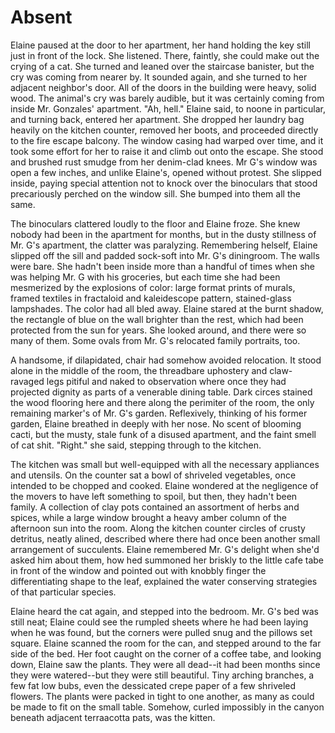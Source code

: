 # Absent

Elaine paused at the door to her apartment, her hand holding the key still just in front of the lock. She listened. There, faintly, she could make out the crying of a cat. She turned and leaned over the staircase banister, but the cry was coming from nearer by. It sounded again, and she turned to her adjacent neighbor's door. All of the doors in the building were heavy, solid wood. The animal's cry was barely audible, but it was certainly coming from inside Mr. Gonzales' apartment.
"Ah, hell." Elaine said, to noone in particular, and turning back, entered her apartment. She dropped her laundry bag heavily on the kitchen counter, removed her boots, and proceeded directly to the fire escape balcony. The window casing had warped over time, and it took some effort for her to raise it and climb out onto the escape. She stood and brushed rust smudge from her denim-clad knees. Mr G's window was open a few inches, and unlike Elaine's, opened without protest. She slipped inside, paying special attention not to knock over the binoculars that stood precariously perched on the window sill. She bumped into them all the same.

The binoculars clattered loudly to the floor and Elaine froze. She knew nobody had been in the apartment for months, but in the dusty stillness of Mr. G's apartment, the clatter was paralyzing. Remembering helself, Elaine slipped off the sill and padded sock-soft into Mr. G's diningroom. The walls were bare. She hadn't been inside more than a handful of times when she was helping Mr. G with his groceries, but each time she had been mesmerized by the explosions of color: large format prints of murals, framed textiles in fractaloid and kaleidescope pattern, stained-glass lampshades. The color had all bled away. Elaine stared at the burnt shadow, the rectangle of blue on the wall brighter than the rest, which had been protected from the sun for years. She looked around, and there were so many of them. Some ovals from Mr. G's relocated family portraits, too.

A handsome, if dilapidated, chair had somehow avoided relocation. It stood alone in the middle of the room, the threadbare uphostery and claw-ravaged legs pitiful and naked to observation where once they had projected dignity as parts of a venerable dining table. Dark circes stained the wood flooring here and there along the perimiter of the room, the only remaining marker's of Mr. G's garden. Reflexively, thinking of his former garden, Elaine breathed in deeply with her nose. No scent of blooming cacti, but the musty, stale funk of a disused apartment, and the faint smell of cat shit.
"Right." she said, stepping through to the kitchen.

The kitchen was small but well-equipped with all the necessary appliances and utensils. On the counter sat a bowl of shriveled vegetables, once intended to be chopped and cooked. Elaine wondered at the negligence of the movers to have left something to spoil, but then, they hadn't been family. A collection of clay pots contained an assortment of herbs and spices, while a large window brought a heavy amber column of the afternoon sun into the room. Along the kitchen counter circles of crusty detritus, neatly alined, described where there had once been another small arrangement of succulents. Elaine remembered Mr. G's delight when she'd asked him about them, how hed summoned her briskly to the little cafe tabe in front of the window and pointed out with knobbly finger the differentiating shape to the leaf, explained the water conserving strategies of that particular species.

Elaine heard the cat again, and stepped into the bedroom. Mr. G's bed was still neat; Elaine could see the rumpled sheets where he had been laying when he was found, but the corners were pulled snug and the pillows set square. Elaine scanned the room for the can, and stepped around to the far side of the bed. Her foot caught on the corner of a coffee tabe, and looking down, Elaine saw the plants. They were all dead--it had been months since they were watered--but they were still beautiful. Tiny arching branches, a few fat low bubs, even the dessicated crepe paper of a few shriveled flowers. The plants were packed in tight to one another, as many as could be made to fit on the small table. Somehow, curled impossibly in the canyon beneath adjacent terraacotta pats, was the kitten.
